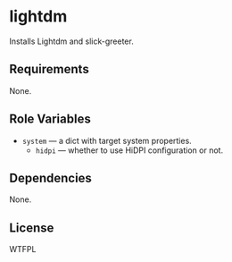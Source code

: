 lightdm
=======

Installs Lightdm and slick-greeter.

Requirements
------------

None.

Role Variables
--------------

* `system` &mdash; a dict with target system properties.
    * `hidpi` &mdash; whether to use HiDPI configuration or not.

Dependencies
------------

None.

License
-------

WTFPL
